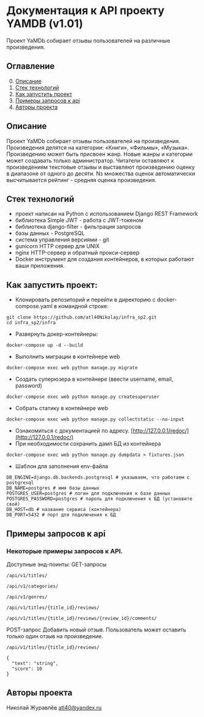 # Документация к API проекту YAMDB (v1.01)
Проект YaMDb собирает отзывы пользователей на различные произведения.

## Оглавление
0. [Описание](#описание)
1. [Стек технологий](#стек-технологий)
2. [Как запустить проект](#как-запустить-проект)
3. [Примеры запросов к api](#примеры-запросов-к-api)
4. [Авторы проекта](#авторы-проекта)


## Описание
Проект YaMDb собирает отзывы пользователей на произведения. Произведения делятся на категории: «Книги», «Фильмы», «Музыка». Произведению может быть присвоен жанр. Новые жанры и категории может создавать только администратор. Читатели оставляют к произведениям текстовые отзывы и выставляют произведению оценку в диапазоне от одного до десяти. Nз множества оценок автоматически высчитывается рейтинг - средняя оценка произведения.


## Стек технологий
- проект написан на Python с использованием Django REST Framework
- библиотека Simple JWT - работа с JWT-токеном
- библиотека django-filter - фильтрация запросов
- базы данныx - PostgreSQL
- система управления версиями - git
- gunicorn HTTP сервер для UNIX
- nginx HTTP-сервер и обратный прокси-сервер
- Docker инструмент для создания контейнеров, в которых работают ваши приложения.


## Как запустить проект:

- Клонировать репозиторий и перейти в директорию с docker-compose.yaml в командной строке:
```
git clone https://github.com/atl40Nikolay/infra_sp2.git
cd infra_sp2/infra
``` 
- Развернуть докер-контейнеры:
```
docker-compose up -d --build
```
- Выполнить миграции в контейнере web
```
docker-compose exec web python manage.py migrate
```
- Создать суперюзера в контейнере (ввести username, email, password)
```
docker-compose exec web python manage.py createsuperuser
```
- Собрать статику в контейнере web
```
docker-compose exec web python manage.py collectstatic --no-input
```
- Ознакомиться с документацией по адресу.
[http://127.0.0.1/redoc/](http://127.0.0.1/redoc/)
- При необходимости сохранить дамп БД из контейнера
```
docker-compose exec web python manage.py dumpdata > fixtures.json
```
- Шаблон для заполнения env-файла
```
DB_ENGINE=django.db.backends.postgresql # указываем, что работаем с postgresql
DB_NAME=postgres # имя базы данных
POSTGRES_USER=postgres # логин для подключения к базе данных
POSTGRES_PASSWORD=postgres # пароль для подключения к БД (установите свой)
DB_HOST=db # название сервиса (контейнера)
DB_PORT=5432 # порт для подключения к БД 
```

## Примеры запросов к api

### Некоторые примеры запросов к API.
Доступные энд-поинты:
GET-запросы

```
/api/v1/titles/
```
```
/api/v1/categories/
```
```
/api/v1/genres/
```
```
/api/v1/titles/{title_id}/reviews/
```
```
/api/v1/titles/{title_id}/reviews/{review_id}/comments/
```
POST-запрос
Добавить новый отзыв. Пользователь может оставить только один отзыв на произведение.
```
/api/v1/titles/{title_id}/reviews/
```
```
{
  "text": "string",
  "score": 10
}
```

## Авторы проекта

Николай Журавлёв
atl40@yandex.ru
